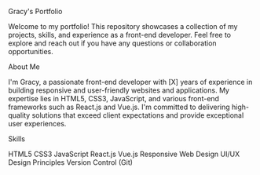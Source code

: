Gracy's Portfolio

Welcome to my portfolio! This repository showcases a collection of my projects, skills, and experience as a front-end developer.
Feel free to explore and reach out if you have any questions or collaboration opportunities.

About Me

I'm Gracy, a passionate front-end developer with [X] years of experience in building responsive and user-friendly websites and applications. 
My expertise lies in HTML5, CSS3, JavaScript, and various front-end frameworks such as React.js and Vue.js. 
I'm committed to delivering high-quality solutions that exceed client expectations and provide exceptional user experiences.


Skills

HTML5
CSS3
JavaScript
React.js
Vue.js
Responsive Web Design
UI/UX Design Principles
Version Control (Git)

